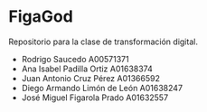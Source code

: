 # FigaGod
Repositorio para la clase de transformación digital.
- Rodrigo Saucedo A00571371
- Ana Isabel Padilla Ortiz A01638374
- Juan Antonio Cruz Pérez A01366592
- Diego Armando Limón de León A01638247
- José Miguel Figarola Prado A01632557
